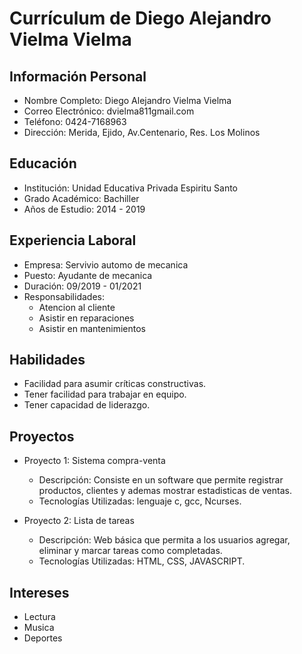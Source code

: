# Currículum de Diego Alejandro Vielma Vielma

## Información Personal
- Nombre Completo: Diego Alejandro Vielma Vielma
- Correo Electrónico: dvielma811gmail.com
- Teléfono: 0424-7168963
- Dirección: Merida, Ejido, Av.Centenario, Res. Los Molinos

## Educación
- Institución: Unidad Educativa Privada Espiritu Santo
- Grado Académico: Bachiller
- Años de Estudio: 2014 - 2019

## Experiencia Laboral
- Empresa: Servivio automo de mecanica
- Puesto: Ayudante de mecanica
- Duración: 09/2019 - 01/2021
- Responsabilidades:
  - Atencion al cliente
  - Asistir en reparaciones
  - Asistir en mantenimientos

## Habilidades
- Facilidad para asumir críticas constructivas.
- Tener facilidad para trabajar en equipo.
- Tener capacidad de liderazgo.


## Proyectos
- Proyecto 1: Sistema compra-venta
  - Descripción: Consiste en un software que permite registrar productos, clientes y ademas mostrar estadisticas de ventas.
  - Tecnologías Utilizadas: lenguaje c, gcc, Ncurses.
 
- Proyecto 2: Lista de tareas
  - Descripción: Web básica que permita a los usuarios agregar, eliminar y marcar tareas como completadas.
  - Tecnologías Utilizadas: HTML, CSS, JAVASCRIPT.

## Intereses
- Lectura
- Musica
- Deportes
